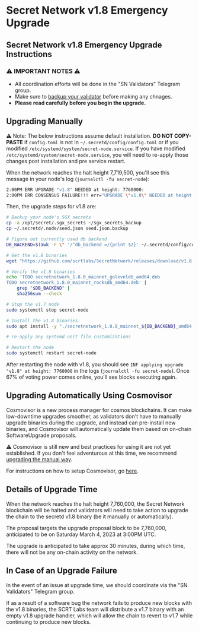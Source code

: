 # Secret Network v1.8 Emergency Upgrade

## Secret Network v1.8 Emergency Upgrade Instructions <a href="#secret-network-v1-8-upgrade-instructions" id="secret-network-v1-8-upgrade-instructions"></a>

### ⚠️ IMPORTANT NOTES ⚠️ <a href="#important-notes" id="important-notes"></a>

- All coordination efforts will be done in the "SN Validators" Telegram group.
- Make sure to [backup your validator](../node-runners/best-practices/validator-backup.md) before making any chnages.
- **Please read carefully before you begin the upgrade.**

## Upgrading Manually <a href="#upgrading-manually" id="upgrading-manually"></a>

:warning: Note: The below instructions assume default installation. **DO NOT COPY-PASTE** if `config.toml` is not in `~/.secretd/config/config.toml` or if you modified `/etc/systemd/system/secret-node.service`. If you have modified `/etc/systemd/system/secret-node.service`, you will need to re-apply those changes post installation and pre service restart.

When the network reaches the halt height 7,719,500, you'll see this message in your node's log (`journalctl -fu secret-node`):

```bash
2:00PM ERR UPGRADE "v1.8" NEEDED at height: 7760000:
2:00PM ERR CONSENSUS FAILURE!!! err="UPGRADE \"v1.8\" NEEDED at height: 7760000
```

Then, the upgrade steps for v1.8 are:

```bash
# Backup your node's SGX secrets
cp -a /opt/secret/.sgx_secrets ~/sgx_secrets_backup
cp ~/.secretd/.node/seed.json seed.json.backup

# Figure out currently used db backend
DB_BACKEND=$(awk -F \" '/^db_backend =/{print $2}' ~/.secretd/config/config.toml)

# Get the v1.8 binaries
wget "https://github.com/scrtlabs/SecretNetwork/releases/download/v1.8.0/secretnetwork_1.8.0_mainnet_${DB_BACKEND}_amd64.deb"

# Verify the v1.8 binaries
echo 'TODO secretnetwork_1.8.0_mainnet_goleveldb_amd64.deb
TODO secretnetwork_1.8.0_mainnet_rocksdb_amd64.deb' |
    grep "$DB_BACKEND" |
    sha256sum --check

# Stop the v1.7 node
sudo systemctl stop secret-node

# Install the v1.8 binaries
sudo apt install -y "./secretnetwork_1.8.0_mainnet_${DB_BACKEND}_amd64.deb"

# re-apply any systemd unit file customizations

# Restart the node
sudo systemctl restart secret-node
```

After restarting the node with v1.8, you should see `INF applying upgrade "v1.8" at height: 7760000` in the logs (`journalctl -fu secret-node`). Once 67% of voting power comes online, you'll see blocks executing again.

## Upgrading Automatically Using Cosmovisor <a href="#upgrading-automatically-using-cosmovisor" id="upgrading-automatically-using-cosmovisor"></a>

Cosmovisor is a new process manager for cosmos blockchains. It can make low-downtime upgrades smoother, as validators don't have to manually upgrade binaries during the upgrade, and instead can pre-install new binaries, and Cosmovisor will automatically update them based on on-chain SoftwareUpgrade proposals.

⚠️ Cosmovisor is still new and best practices for using it are not yet established. If you don't feel adventurous at this time, we recommend [upgrading the manual way](#upgrading-manually).

For instructions on how to setup Cosmovisor, go [here](../../validators/migration/cosmovisor.md).

## Details of Upgrade Time <a href="#details-of-upgrade-time" id="details-of-upgrade-time"></a>

When the network reaches the halt height 7,760,000, the Secret Network blockchain will be halted and validators will need to take action to upgrade the chain to the secretd v1.8 binary (be it manually or automatically).

The proposal targets the upgrade proposal block to be 7,760,000, anticipated to be on Saturday March 4, 2023 at 3:00PM UTC.

The upgrade is anticipated to take approx 30 minutes, during which time, there will not be any on-chain activity on the network.

## In Case of an Upgrade Failure <a href="#in-case-of-an-upgrade-failure" id="in-case-of-an-upgrade-failure"></a>

In the event of an issue at upgrade time, we should coordinate via the "SN Validators" Telegram group.

If as a result of a software bug the network fails to produce new blocks with the v1.8 binaries, the SCRT Labs team will distribute a v1.7 binary with an empty v1.8 upgrade handler, which will allow the chain to revert to v1.7 while continuing to produce new blocks.
